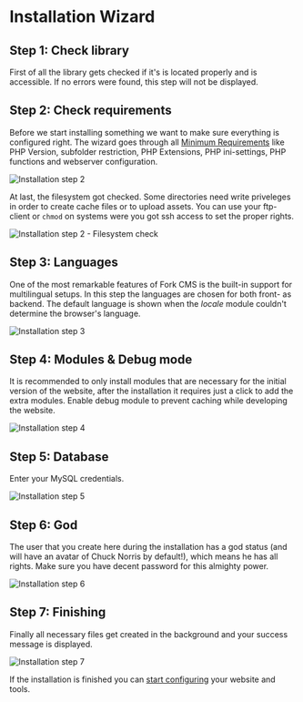 # Installation Wizard

## Step 1: Check library

First of all the library gets checked if it's is located properly and is accessible. If no errors were found, this step will not be displayed.


## Step 2: Check requirements

Before we start installing something we want to make sure everything is configured right. The wizard goes through all [Minimum Requirements](#todo) like PHP Version, subfolder restriction, PHP Extensions, PHP ini-settings, PHP functions and webserver configuration.

![Installation step 2](assets/installation_step2.png)

At last, the filesystem got checked. Some directories need write priveleges in order to create cache files or to upload assets. You can use your ftp-client or `chmod` on systems were you got ssh access to set the proper rights.

![Installation step 2 - Filesystem check](assets/installation_step2_filesystem.png)


## Step 3: Languages

One of the most remarkable features of Fork CMS is the built-in support for multilingual setups. In this step the languages are chosen for both front- as backend. The default language is shown when the *locale* module couldn't determine the browser's language.

![Installation step 3](assets/installation_step3.png)


## Step 4: Modules & Debug mode

It is recommended to only install modules that are necessary for the initial version of the website, after the installation it requires just a click to add the extra modules. Enable debug module to prevent caching while developing the website.

![Installation step 4](assets/installation_step4.png)


## Step 5: Database

Enter your MySQL credentials.

![Installation step 5](assets/installation_step5.png)


## Step 6: God

The user that you create here during the installation has a god status (and will have an avatar of Chuck Norris by default!), which means he has all rights. Make sure you have decent password for this almighty power.

![Installation step 6](assets/installation_step6.png)


## Step 7: Finishing

Finally all necessary files get created in the background and your success message is displayed.

![Installation step 7](assets/installation_step7.png)

If the installation is finished you can [start configuring](#todo) your website and tools.